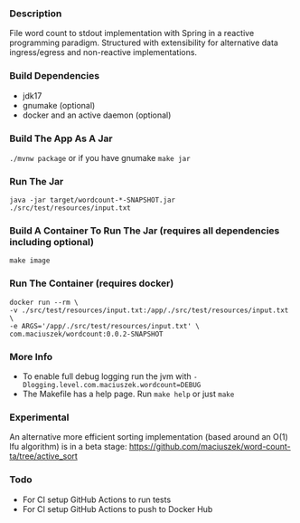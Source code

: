 ### Description

File word count to stdout implementation with Spring in a reactive programming paradigm. Structured with extensibility for alternative data ingress/egress and non-reactive implementations.

### Build Dependencies
* jdk17
* gnumake (optional)
* docker and an active daemon (optional)

### Build The App As A Jar
`./mvnw package`
or if you have gnumake
`make jar`

### Run The Jar
`java -jar target/wordcount-*-SNAPSHOT.jar ./src/test/resources/input.txt`

### Build A Container To Run The Jar (requires all dependencies including optional)
`make image`

### Run The Container (requires docker)
```
docker run --rm \
-v ./src/test/resources/input.txt:/app/./src/test/resources/input.txt \
-e ARGS='/app/./src/test/resources/input.txt' \
com.maciuszek/wordcount:0.0.2-SNAPSHOT
```

### More Info
* To enable full debug logging run the jvm with `-Dlogging.level.com.maciuszek.wordcount=DEBUG`
* The Makefile has a help page. Run `make help` or just `make`

### Experimental
An alternative more efficient sorting implementation (based around an O(1) lfu algorithm) is in a beta stage: https://github.com/maciuszek/word-count-ta/tree/active_sort

### Todo
* For CI setup GitHub Actions to run tests
* For CI setup GitHub Actions to push to Docker Hub
